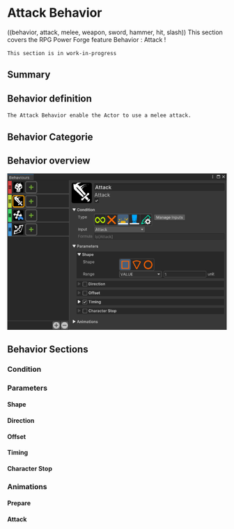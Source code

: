 # Attack Behavior
((behavior, attack, melee, weapon, sword, hammer, hit, slash))
This section covers the RPG Power Forge feature Behavior : Attack  !

```admonish warning title="Working, working ..."
This section is in work-in-progress
```

## Summary

## Behavior definition
```admonish summary title="Attack Behavior"
The Attack Behavior enable the Actor to use a melee attack.
```

## Behavior Categorie



## Behavior overview

![window_overview.png](../../../../../../../../media/user_manual/game_mecanics/behaviors/window_overview.png)


## Behavior Sections

### Condition

### Parameters
#### Shape
#### Direction
#### Offset
#### Timing
#### Character Stop
### Animations
#### Prepare
#### Attack